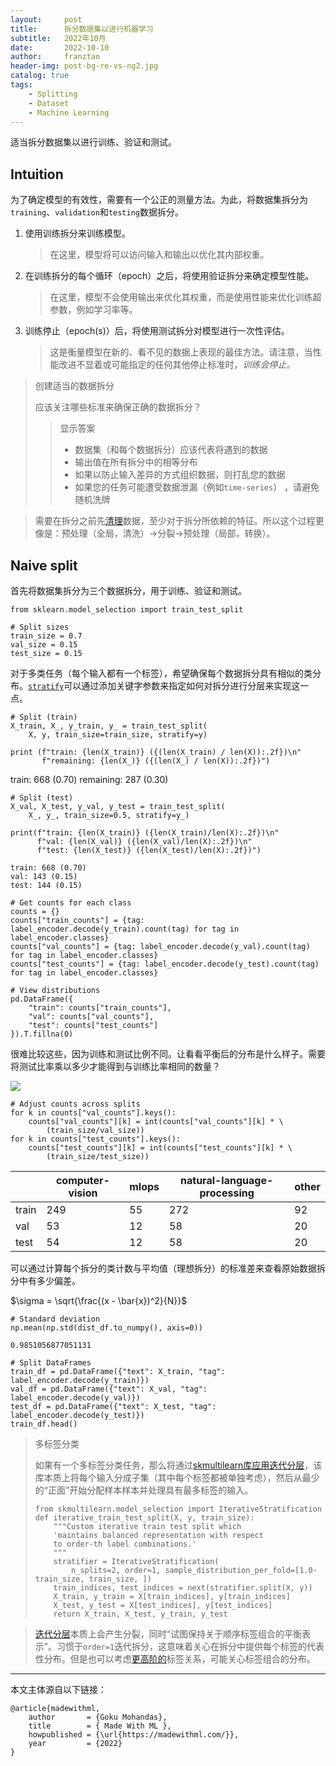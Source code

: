 ```yaml
---
layout:     post
title:      拆分数据集以进行机器学习
subtitle:   2022年10月
date:       2022-10-10
author:     franztao
header-img: post-bg-re-vs-ng2.jpg
catalog: true
tags:
    - Splitting
    - Dataset
    - Machine Learning
---
```


适当拆分数据集以进行训练、验证和测试。

## Intuition

为了确定模型的有效性，需要有一个公正的测量方法。为此，将数据集拆分为`training`、`validation`和`testing`数据拆分。

1. 使用训练拆分来训练模型。
   
   > 在这里，模型将可以访问输入和输出以优化其内部权重。

2. 在训练拆分的每个循环（epoch）之后，将使用验证拆分来确定模型性能。
   
   > 在这里，模型不会使用输出来优化其权重，而是使用性能来优化训练超参数，例如学习率等。

3. 训练停止（epoch(s)）后，将使用测试拆分对模型进行一次性评估。
   
   > 这是衡量模型在新的、看不见的数据上表现的最佳方法。请注意，当性能改进不显着或可能指定的任何其他停止标准时，_训练会停止。_

> 创建适当的数据拆分
> 
> 应该关注哪些标准来确保正确的数据拆分？
> 
> > 显示答案
> > 
> > - 数据集（和每个数据拆分）应该代表将遇到的数据
> > - 输出值在所有拆分中的相等分布
> > - 如果以防止输入差异的方式组织数据，则打乱您的数据
> > - 如果您的任务可能遭受数据泄漏（例如`time-series`） ，请避免随机洗牌

> 需要在拆分之前先[清理](https://madewithml.com/courses/mlops/preprocessing/)数据，至少对于拆分所依赖的特征。所以这个过程更像是：预处理（全局，清洗）→分裂→预处理（局部，转换）。

## Naive split

首先将数据集拆分为三个数据拆分，用于训练、验证和测试。

```
from sklearn.model_selection import train_test_split
```

```
# Split sizes
train_size = 0.7
val_size = 0.15
test_size = 0.15
```

对于多类任务（每个输入都有一个标签），希望确保每个数据拆分具有相似的类分布。[`stratify`](https://scikit-learn.org/stable/modules/generated/sklearn.model_selection.train_test_split.html)可以通过添加关键字参数来指定如何对拆分进行分层来实现这一点。

```
# Split (train)
X_train, X_, y_train, y_ = train_test_split(
    X, y, train_size=train_size, stratify=y)
```

```
print (f"train: {len(X_train)} ({(len(X_train) / len(X)):.2f})\n"
       f"remaining: {len(X_)} ({(len(X_) / len(X)):.2f})")
```

train: 668 (0.70)
remaining: 287 (0.30)

```
# Split (test)
X_val, X_test, y_val, y_test = train_test_split(
    X_, y_, train_size=0.5, stratify=y_)
```

```
print(f"train: {len(X_train)} ({len(X_train)/len(X):.2f})\n"
      f"val: {len(X_val)} ({len(X_val)/len(X):.2f})\n"
      f"test: {len(X_test)} ({len(X_test)/len(X):.2f})")
```

```
train: 668 (0.70)
val: 143 (0.15)
test: 144 (0.15)
```

```
# Get counts for each class
counts = {}
counts["train_counts"] = {tag: label_encoder.decode(y_train).count(tag) for tag in label_encoder.classes}
counts["val_counts"] = {tag: label_encoder.decode(y_val).count(tag) for tag in label_encoder.classes}
counts["test_counts"] = {tag: label_encoder.decode(y_test).count(tag) for tag in label_encoder.classes}
```

```
# View distributions
pd.DataFrame({
    "train": counts["train_counts"],
    "val": counts["val_counts"],
    "test": counts["test_counts"]
}).T.fillna(0)
```

很难比较这些，因为训练和测试比例不同。让看看平衡后的分布是什么样子。需要将测试比率乘以多少才能得到与训练比率相同的数量？

![](C:\Users\franztao\AppData\Roaming\marktext\images\2022-11-20-13-00-27-image.png)

```
# Adjust counts across splits
for k in counts["val_counts"].keys():
    counts["val_counts"][k] = int(counts["val_counts"][k] * \
        (train_size/val_size))
for k in counts["test_counts"].keys():
    counts["test_counts"][k] = int(counts["test_counts"][k] * \
        (train_size/test_size))
```

|       | computer-vision | mlops | natural-language-processing | other |
| ----- | --------------- | ----- | --------------------------- | ----- |
| train | 249             | 55    | 272                         | 92    |
| val   | 53              | 12    | 58                          | 20    |
| test  | 54              | 12    | 58                          | 20    |

可以通过计算每个拆分的类计数与平均值（理想拆分）的标准差来查看原始数据拆分中有多少偏差。

$\sigma = \sqrt{\frac{(x - \bar{x})^2}{N}}$

```
# Standard deviation
np.mean(np.std(dist_df.to_numpy(), axis=0))
```

```
0.9851056877051131
```

```
# Split DataFrames
train_df = pd.DataFrame({"text": X_train, "tag": label_encoder.decode(y_train)})
val_df = pd.DataFrame({"text": X_val, "tag": label_encoder.decode(y_val)})
test_df = pd.DataFrame({"text": X_test, "tag": label_encoder.decode(y_test)})
train_df.head()
```

> 多标签分类
> 
> 如果有一个多标签分类任务，那么将通过[skmultilearn库应用](http://scikit.ml/index.html)[迭代分层](http://lpis.csd.auth.gr/publications/sechidis-ecmlpkdd-2011.pdf)，该库本质上将每个输入分成子集（其中每个标签都被单独考虑），然后从最少的“正面”开始分配样本样本并处理具有最多标签的输入。
> 
> ```
> from skmultilearn.model_selection import IterativeStratification
> def iterative_train_test_split(X, y, train_size):
>     """Custom iterative train test split which
>     'maintains balanced representation with respect
>     to order-th label combinations.'
>     """
>     stratifier = IterativeStratification(
>         n_splits=2, order=1, sample_distribution_per_fold=[1.0-train_size, train_size, ])
>     train_indices, test_indices = next(stratifier.split(X, y))
>     X_train, y_train = X[train_indices], y[train_indices]
>     X_test, y_test = X[test_indices], y[test_indices]
>     return X_train, X_test, y_train, y_test
> ```

> [迭代分层](http://scikit.ml/_modules/skmultilearn/model_selection/iterative_stratification.html#IterativeStratification)本质上会产生分裂，同时“试图保持关于顺序标签组合的平衡表示”。习惯于`order=1`迭代拆分，这意味着关心在拆分中提供每个标签的代表性分布。但是也可以考虑[更高阶的](https://arxiv.org/abs/1704.08756)标签关系，可能关心标签组合的分布。

___

本文主体源自以下链接：

```
@article{madewithml,
    author       = {Goku Mohandas},
    title        = { Made With ML },
    howpublished = {\url{https://madewithml.com/}},
    year         = {2022}
}
```